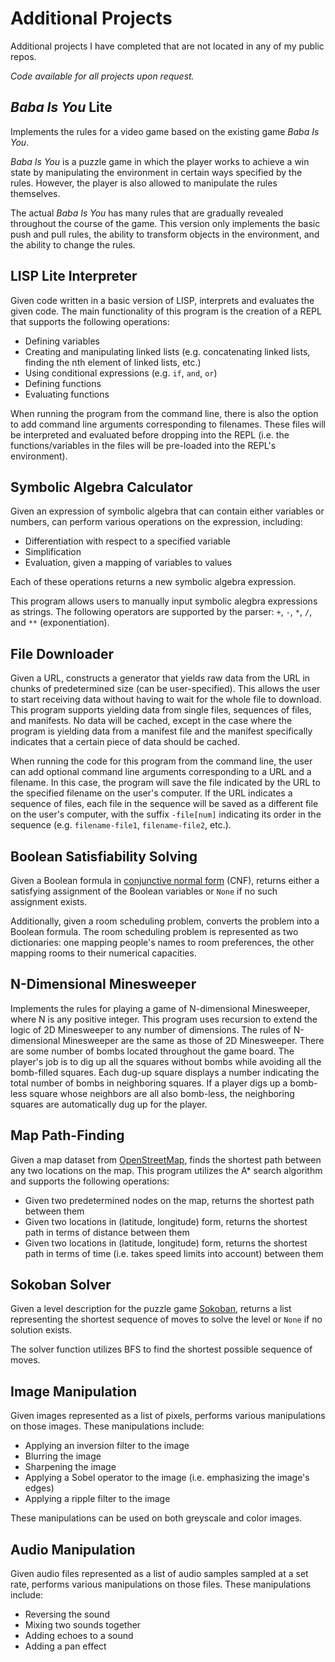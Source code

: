 # Additional Projects
Additional projects I have completed that are not located in any of my public repos.

*Code available for all projects upon request.*
## *Baba Is You* Lite
Implements the rules for a video game based on the existing game *Baba Is You*. 

*Baba Is You* is a puzzle game in which the player works to achieve
a win state by manipulating the environment in certain ways specified by the rules. However, the player is also allowed to manipulate the rules themselves.

The actual *Baba Is You* has many rules that are gradually revealed throughout the course of the game. This version only implements the basic push and pull rules, the ability to transform objects in the environment, and the ability to change the rules.

## LISP Lite Interpreter
Given code written in a basic version of LISP, interprets and evaluates the given code. The main functionality of this program is the creation of a REPL that supports the following operations:
- Defining variables
- Creating and manipulating linked lists (e.g. concatenating linked lists, finding the nth element of linked lists, etc.)
- Using conditional expressions (e.g. `if`, `and`, `or`)
- Defining functions
- Evaluating functions

When running the program from the command line, there is also the option to add command line arguments corresponding to filenames. These files will be interpreted and evaluated before dropping into the REPL (i.e. the functions/variables in the files will be pre-loaded into the REPL's environment).

## Symbolic Algebra Calculator
Given an expression of symbolic algebra that can contain either variables or numbers, can perform various operations on the expression, including:
- Differentiation with respect to a specified variable
- Simplification
- Evaluation, given a mapping of variables to values

Each of these operations returns a new symbolic algebra expression.

This program allows users to manually input symbolic alegbra expressions as strings. The following operators are supported by the parser: `+`, `-`, `*`, `/`, and `**` (exponentiation).

## File Downloader
Given a URL, constructs a generator that yields raw data from the URL in chunks of predetermined size (can be user-specified). This allows the user to start receiving data without having to wait for the whole file to download. This program supports yielding data from single files, sequences of files, and manifests. No data will be cached, except in the case where the program is yielding data from a manifest file and the manifest specifically indicates that a certain piece of data should be cached.

When running the code for this program from the command line, the user can add optional command line arguments corresponding to a URL and a filename. In this case, the program will save the file indicated by the URL to the specified filename on the user's computer. If the URL indicates a sequence of files, each file in the sequence will be saved as a different file on the user's computer, with the suffix `-file[num]` indicating its order in the sequence (e.g. `filename-file1`, `filename-file2`, etc.).

## Boolean Satisfiability Solving
Given a Boolean formula in [conjunctive normal form](https://en.wikipedia.org/wiki/Conjunctive_normal_form) (CNF), returns either a satisfying assignment of the Boolean variables or `None` if no such assignment exists.

Additionally, given a room scheduling problem, converts the problem into a Boolean formula. The room scheduling problem is represented as two dictionaries: one mapping people's names to room preferences, the other mapping rooms to their numerical capacities.

## N-Dimensional Minesweeper
Implements the rules for playing a game of N-dimensional Minesweeper, where N is any positive integer. This program uses recursion to extend the logic of 2D Minesweeper to any number of dimensions. The rules of N-dimensional Minesweeper are the same as those of 2D Minesweeper. There are some number of bombs located throughout the game board. The player's job is to dig up all the squares without bombs while avoiding all the bomb-filled squares. Each dug-up square displays a number indicating the total number of bombs in neighboring squares. If a player digs up a bomb-less square whose neighbors are all also bomb-less, the neighboring squares are automatically dug up for the player. 

## Map Path-Finding
Given a map dataset from [OpenStreetMap](https://www.openstreetmap.org/about), finds the shortest path between any two locations on the map. This program utilizes the A* search algorithm and supports the following operations:
- Given two predetermined nodes on the map, returns the shortest path between them
- Given two locations in (latitude, longitude) form, returns the shortest path in terms of distance between them
- Given two locations in (latitude, longitude) form, returns the shortest path in terms of time (i.e. takes speed limits into account) between them

## Sokoban Solver
Given a level description for the puzzle game [Sokoban](https://en.wikipedia.org/wiki/Sokoban), returns a list representing the shortest sequence of moves to solve the level or `None` if no solution exists.

The solver function utilizes BFS to find the shortest possible sequence of moves.

## Image Manipulation
Given images represented as a list of pixels, performs various manipulations on those images. These manipulations include:
- Applying an inversion filter to the image
- Blurring the image
- Sharpening the image
- Applying a Sobel operator to the image (i.e. emphasizing the image's edges)
- Applying a ripple filter to the image

These manipulations can be used on both greyscale and color images.

## Audio Manipulation
Given audio files represented as a list of audio samples sampled at a set rate, performs various manipulations on those files. These manipulations include:
- Reversing the sound
- Mixing two sounds together
- Adding echoes to a sound
- Adding a pan effect



